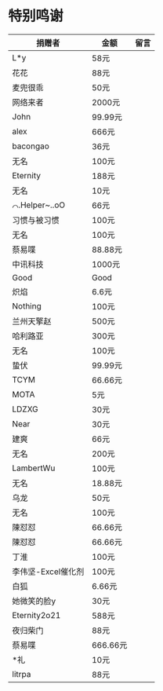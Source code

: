 # 特别鸣谢

| 捐赠者             | 金额     | 留言 |
| ------------------ | -------- | ---- |
| L*y                | 58元     |
| 花花               | 88元     |
| 麦兜很乖           | 50元     |
| 网络来者           | 2000元   |
| John               | 99.99元  |
| alex               | 666元    |
| bacongao           | 36元     |
| 无名               | 100元    |
| Eternity           | 188元    |
| 无名               | 10元     |
| ⌒.Helper~..oO      | 66元     |
| 习惯与被习惯       | 100元    |
| 无名               | 100元    |
| 蔡易喋             | 88.88元  |
| 中讯科技           | 1000元   |
| Good               | Good     |
| 炽焰               | 6.6元    |
| Nothing            | 100元    |
| 兰州天擎赵         | 500元    |
| 哈利路亚           | 300元    |
| 无名               | 100元    |
| 蛰伏               | 99.99元  |
| TCYM               | 66.66元  |
| MOTA               | 5元      |
| LDZXG              | 30元     |
| Near               | 30元     |
| 建爽               | 66元     |
| 无名               | 200元    |
| LambertWu          | 100元    |
| 无名               | 18.88元  |
| 乌龙               | 50元     |
| 无名               | 100元    |
| 陳怼怼             | 66.66元  |
| 陳怼怼             | 66.66元  |
| 丁淮               | 100元    |
| 李伟坚-Excel催化剂 | 100元    |
| 白狐               | 6.66元   |
| 她微笑的脸y        | 30元     |
| Eternity2o21       | 588元    |
| 夜归柴门           | 88元     |
| 蔡易喋             | 666.66元 |
| *礼                | 10元     |
| litrpa             | 88元     |